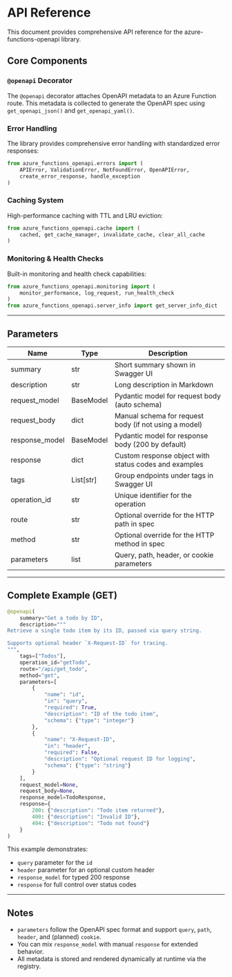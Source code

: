 # API Reference

This document provides comprehensive API reference for the azure-functions-openapi library.

## Core Components

### `@openapi` Decorator

The `@openapi` decorator attaches OpenAPI metadata to an Azure Function route.
This metadata is collected to generate the OpenAPI spec using `get_openapi_json()` and `get_openapi_yaml()`.

### Error Handling

The library provides comprehensive error handling with standardized error responses:

```python
from azure_functions_openapi.errors import (
    APIError, ValidationError, NotFoundError, OpenAPIError,
    create_error_response, handle_exception
)
```

### Caching System

High-performance caching with TTL and LRU eviction:

```python
from azure_functions_openapi.cache import (
    cached, get_cache_manager, invalidate_cache, clear_all_cache
)
```

### Monitoring & Health Checks

Built-in monitoring and health check capabilities:

```python
from azure_functions_openapi.monitoring import (
    monitor_performance, log_request, run_health_check
)
from azure_functions_openapi.server_info import get_server_info_dict
```

---

## Parameters

| Name            | Type         | Description                                               |
|-----------------|--------------|-----------------------------------------------------------|
| summary         | str          | Short summary shown in Swagger UI                         |
| description     | str          | Long description in Markdown                              |
| request_model   | BaseModel    | Pydantic model for request body (auto schema)             |
| request_body    | dict         | Manual schema for request body (if not using a model)     |
| response_model  | BaseModel    | Pydantic model for response body (200 by default)         |
| response        | dict         | Custom response object with status codes and examples     |
| tags            | List[str]    | Group endpoints under tags in Swagger UI                  |
| operation_id    | str          | Unique identifier for the operation                       |
| route           | str          | Optional override for the HTTP path in spec               |
| method          | str          | Optional override for the HTTP method in spec             |
| parameters      | list         | Query, path, header, or cookie parameters                 |

---

## Complete Example (GET)

```python
@openapi(
    summary="Get a todo by ID",
    description="""
Retrieve a single todo item by its ID, passed via query string.

Supports optional header `X-Request-ID` for tracing.
""",
    tags=["Todos"],
    operation_id="getTodo",
    route="/api/get_todo",
    method="get",
    parameters=[
        {
            "name": "id",
            "in": "query",
            "required": True,
            "description": "ID of the todo item",
            "schema": {"type": "integer"}
        },
        {
            "name": "X-Request-ID",
            "in": "header",
            "required": False,
            "description": "Optional request ID for logging",
            "schema": {"type": "string"}
        }
    ],
    request_model=None,
    request_body=None,
    response_model=TodoResponse,
    response={
        200: {"description": "Todo item returned"},
        400: {"description": "Invalid ID"},
        404: {"description": "Todo not found"}
    }
)
```

This example demonstrates:
- `query` parameter for the `id`
- `header` parameter for an optional custom header
- `response_model` for typed 200 response
- `response` for full control over status codes

---

## Notes

- `parameters` follow the OpenAPI spec format and support `query`, `path`, `header`, and (planned) `cookie`.
- You can mix `response_model` with manual `response` for extended behavior.
- All metadata is stored and rendered dynamically at runtime via the registry.

